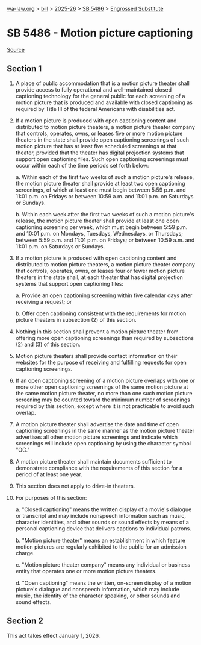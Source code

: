 [wa-law.org](/) > [bill](/bill/) > [2025-26](/bill/2025-26/) > [SB 5486](/bill/2025-26/sb/5486/) > [Engrossed Substitute](/bill/2025-26/sb/5486/S.E/)

# SB 5486 - Motion picture captioning

[Source](http://lawfilesext.leg.wa.gov/biennium/2025-26/Pdf/Bills/Senate%20Bills/5486-S.E.pdf)

## Section 1
1. A place of public accommodation that is a motion picture theater shall provide access to fully operational and well–maintained closed captioning technology for the general public for each screening of a motion picture that is produced and available with closed captioning as required by Title III of the federal Americans with disabilities act.

2. If a motion picture is produced with open captioning content and distributed to motion picture theaters, a motion picture theater company that controls, operates, owns, or leases five or more motion picture theaters in the state shall provide open captioning screenings of such motion picture that has at least five scheduled screenings at that theater, provided that the theater has digital projection systems that support open captioning files. Such open captioning screenings must occur within each of the time periods set forth below:

    a. Within each of the first two weeks of such a motion picture's release, the motion picture theater shall provide at least two open captioning screenings, of which at least one must begin between 5:59 p.m. and 11:01 p.m. on Fridays or between 10:59 a.m. and 11:01 p.m. on Saturdays or Sundays.

    b. Within each week after the first two weeks of such a motion picture's release, the motion picture theater shall provide at least one open captioning screening per week, which must begin between 5:59 p.m. and 10:01 p.m. on Mondays, Tuesdays, Wednesdays, or Thursdays; between 5:59 p.m. and 11:01 p.m. on Fridays; or between 10:59 a.m. and 11:01 p.m. on Saturdays or Sundays.

3. If a motion picture is produced with open captioning content and distributed to motion picture theaters, a motion picture theater company that controls, operates, owns, or leases four or fewer motion picture theaters in the state shall, at each theater that has digital projection systems that support open captioning files:

    a. Provide an open captioning screening within five calendar days after receiving a request; or

    b. Offer open captioning consistent with the requirements for motion picture theaters in subsection (2) of this section.

4. Nothing in this section shall prevent a motion picture theater from offering more open captioning screenings than required by subsections (2) and (3) of this section.

5. Motion picture theaters shall provide contact information on their websites for the purpose of receiving and fulfilling requests for open captioning screenings.

6. If an open captioning screening of a motion picture overlaps with one or more other open captioning screenings of the same motion picture at the same motion picture theater, no more than one such motion picture screening may be counted toward the minimum number of screenings required by this section, except where it is not practicable to avoid such overlap.

7. A motion picture theater shall advertise the date and time of open captioning screenings in the same manner as the motion picture theater advertises all other motion picture screenings and indicate which screenings will include open captioning by using the character symbol "OC."

8. A motion picture theater shall maintain documents sufficient to demonstrate compliance with the requirements of this section for a period of at least one year.

9. This section does not apply to drive-in theaters.

10. For purposes of this section:

    a. "Closed captioning" means the written display of a movie's dialogue or transcript and may include nonspeech information such as music, character identities, and other sounds or sound effects by means of a personal captioning device that delivers captions to individual patrons.

    b. "Motion picture theater" means an establishment in which feature motion pictures are regularly exhibited to the public for an admission charge.

    c. "Motion picture theater company" means any individual or business entity that operates one or more motion picture theaters.

    d. "Open captioning" means the written, on-screen display of a motion picture's dialogue and nonspeech information, which may include music, the identity of the character speaking, or other sounds and sound effects.

## Section 2
This act takes effect January 1, 2026.
